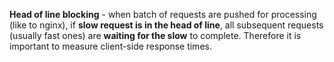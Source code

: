 **Head of line blocking** - when batch of requests are pushed for processing (like to nginx), if **slow request is in the head of line**, all subsequent requests (usually fast ones) are **waiting for the slow** to complete. Therefore it is important to measure client-side response times.
